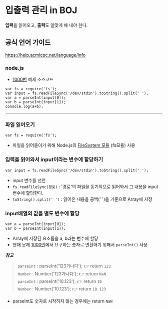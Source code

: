 # 입출력 관리 in BOJ

**입력**을 읽어오고, **출력**도 알맞게 해 내야 한다.

## 공식 언어 가이드

https://help.acmicpc.net/language/info

### node.js

-   [1000번](https://www.acmicpc.net/problem/1000) 예제 소스코드

```
var fs = require('fs');
var input = fs.readFileSync('/dev/stdin').toString().split(' ');
var a = parseInt(input[0]);
var b = parseInt(input[1]);
console.log(a+b);
```

---

### 파일 읽어오기

```
var fs = require('fs');
```

-   파일을 읽어들이기 위해 Node.js의 [FileSystem 모듈](https://nodejs.org/api/fs.html) (fs모듈) 사용

### 입력을 읽어와서 input이라는 변수에 할당하기

```
var input = fs.readFileSync('/dev/stdin').toString().split(' ');
```

-   input 변수를 선언
-   `fs.readFileSync(경로)` : '경로'의 파일을 동기적으로 읽어와서 그 내용을 input 변수에 할당한다.
-   `toString().split(' ')` : 읽어온 내용을 공백(' ')을 기준으로 Array에 저장

### input배열의 값을 별도 변수에 할당

```
var a = parseInt(input[0]);
var b = parseInt(input[1]);
```

-   Array에 저장된 요소들을 a, b라는 변수에 할당
-   현재 문제 [1000번](https://www.acmicpc.net/problem/1000)에서 요구하는 숫자로 변환하기 위해서 `parseInt()` 사용

**_참고_**

> `parseInt` : parseInt('123가나다'); 👉 return `123`<br> `Number` : Number('123가나다'); 👉 return `NaN`<br> `parseInt` : parseInt('10.123'); 👉 return `10`<br> `Number` : Number('10.123'); 👉 return `10.123`

-   parseInt도 숫자로 시작하지 않는 경우에는 return `NaN`
